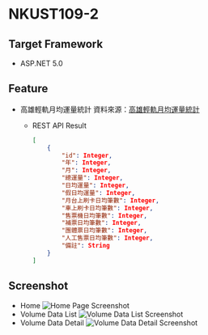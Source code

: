 # NKUST109-2

## Target Framework
- ASP.NET 5.0

## Feature
- 高雄輕軌月均運量統計
  資料來源：[高雄輕軌月均運量統計](https://data.kcg.gov.tw/dataset/6f29f6f4-2549-4473-aa90-bf60d10895dc/resource/30dfc2cf-17b5-4a40-8bb7-c511ea166bd3)

  - REST API Result
    ```json
    [
        {
            "id": Integer,
            "年": Integer,
            "月": Integer,
            "總運量": Integer,
            "日均運量": Integer,
            "假日均運量": Integer,
            "月台上刷卡日均筆數": Integer,
            "車上刷卡日均筆數": Integer,
            "售票機日均筆數": Integer,
            "補票日均筆數": Integer,
            "團體票日均筆數": Integer,
            "人工售票日均筆數": Integer,
            "備註": String
        }
    ]
    ```

## Screenshot
- Home
![Home Page Screenshot](https://github.com/Catossun/NKUST109-2/blob/master/Image/home.jpeg)
- Volume Data List
![Volume Data List Screenshot](https://github.com/Catossun/NKUST109-2/blob/master/Image/vd_list.jpeg)
- Volume Data Detail
![Volume Data Detail Screenshot](https://github.com/Catossun/NKUST109-2/blob/master/Image/vd_detail.jpeg)

